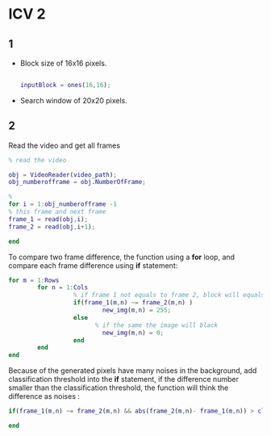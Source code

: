 # ICV 2

## 1

- Block size of 16x16 pixels.

  ```matlab

  inputBlock = ones(16,16);
  ```

- Search window of 20x20 pixels.

## 2

Read the video and get all frames

```matlab
% read the video

obj = VideoReader(video_path);
obj_numberofframe = obj.NumberOfFrame;

%
for i = 1:obj_numberofframe -1
% this frame and next frame
frame_1 = read(obj,i);
frame_2 = read(obj,i+1);

end
```

To compare two frame difference, the function using a **for** loop, and compare each frame difference using **if** statement:

```matlab
for m = 1:Rows
        for n = 1:Cols
                  % if frame 1 not equals to frame 2, block will equals to white
                  if(frame_1(m,n) ~= frame_2(m,n) )
                          new_img(m,n) = 255;
                  else
                        % if the same the image will black
                          new_img(m,n) = 0;
                  end
        end
end
```

Because of the generated pixels have many noises in the background, add classification threshold into the **if** statement, if the difference number smaller than the classification threshold, the function will think the difference as noises :

```matlab
if(frame_1(m,n) ~= frame_2(m,n) && abs(frame_2(m,n)- frame_1(m,n)) > classification_threshold   )

end
```
